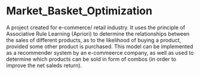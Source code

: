 # Market_Basket_Optimization
A project created for e-commerce/ retail industry. It uses the principle of Associative Rule Learning (Apriori) to determine the relationships between the sales of different products, as to the likelihood of buying a product, provided some other product is purchased. This model can be implemented as a recommender system by an e-commeerce company, as well as used to determine which products can be sold in form of combos (in order to improve the net saleds return).
